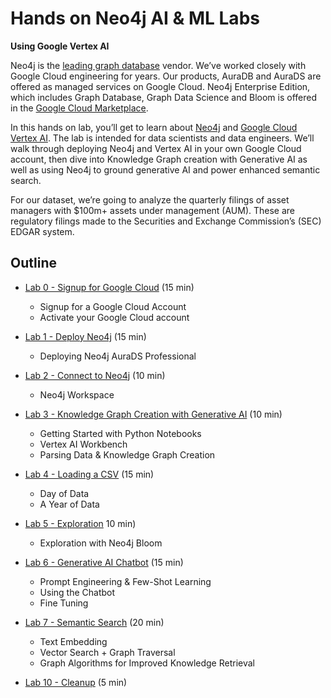# Hands on Neo4j AI & ML Labs 
__Using Google Vertex AI__

Neo4j is the [leading graph database](https://db-engines.com/en/ranking/graph+dbms) vendor.  We’ve worked closely with Google Cloud engineering for years.  Our products, AuraDB and AuraDS are offered as managed services on Google Cloud.  Neo4j Enterprise Edition, which includes Graph Database, Graph Data Science and Bloom is offered in the [Google Cloud Marketplace](https://console.cloud.google.com/marketplace/browse?q=neo4j).

In this hands on lab, you’ll get to learn about [Neo4j](https://neo4j.com/) and [Google Cloud Vertex AI](https://cloud.google.com/vertex-ai).  The lab is intended for data scientists and data engineers.  We’ll walk through deploying Neo4j and Vertex AI in your own Google Cloud account, then dive into Knowledge Graph creation with Generative AI as well as using Neo4j to ground generative AI and power enhanced semantic search. 

For our dataset, we’re going to analyze the quarterly filings of asset managers with $100m+ assets under management (AUM).  These are regulatory filings made to the Securities and Exchange Commission’s (SEC) EDGAR system. 

## Outline

* [Lab 0 - Signup for Google Cloud](lab-00-signup-for-google-cloud) (15 min)
    * Signup for a Google Cloud Account
    * Activate your Google Cloud account
* [Lab 1 - Deploy Neo4j](lab-01-deploy-neo4j) (15 min)
    * Deploying Neo4j AuraDS Professional
* [Lab 2 - Connect to Neo4j](lab-02-connect-to-neo4j/README.md) (10 min)
    * Neo4j Workspace
* [Lab 3 - Knowledge Graph Creation with Generative AI](lab-03-knowledge-graph-creation-with-genai/README.md) (10 min)
    * Getting Started with Python Notebooks
    * Vertex AI Workbench
    * Parsing Data & Knowledge Graph Creation 
* [Lab 4 - Loading a CSV](lab-04-loading-a-csv/README.md) (15 min)
    * Day of Data
    * A Year of Data
* [Lab 5 - Exploration](lab-05-exploration/README.md) 10 min)
    * Exploration with Neo4j Bloom

* [Lab 6 - Generative AI Chatbot](lab-06-genai-chatbot) (15 min)
    * Prompt Engineering & Few-Shot Learning
    * Using the Chatbot
    * Fine Tuning
* [Lab 7 - Semantic Search](lab-07-semantic-search) (20 min)
    * Text Embedding
    * Vector Search + Graph Traversal
    * Graph Algorithms for Improved Knowledge Retrieval
* [Lab 10 - Cleanup](lab-10-cleanup) (5 min)